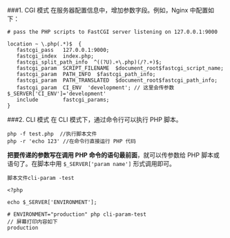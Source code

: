 ###1. CGI 模式
在服务器配置信息中，增加参数字段。例如，Nginx 中配置如下：
```
# pass the PHP scripts to FastCGI server listening on 127.0.0.1:9000

location ~ \.php(.*)$  {
   fastcgi_pass   127.0.0.1:9000;
   fastcgi_index  index.php;
   fastcgi_split_path_info  ^((?U).+\.php)(/?.+)$;
   fastcgi_param  SCRIPT_FILENAME  $document_root$fastcgi_script_name;
   fastcgi_param  PATH_INFO  $fastcgi_path_info;
   fastcgi_param  PATH_TRANSLATED  $document_root$fastcgi_path_info;
   fastcgi_param  CI_ENV  'development'; // 这里会传参数 $_SERVER['CI_ENV']='development'
   include        fastcgi_params;
}
```
###2. CLI 模式
在 CLI 模式下，通过命令行可以执行 PHP 脚本。
```
php -f test.php  //执行脚本文件
php -r 'echo 123' //在命令行直接运行 PHP 代码
```
**把要传递的参数写在调用 PHP 命令的语句最前面**，就可以传参数给 PHP 脚本或语句了。在脚本中用 `$_SERVER['param name']` 形式调用即可。

```
脚本文件cli-param -test

<?php

echo $_SERVER['ENVIRONMENT'];
```
```
# ENVIRONMENT="production" php cli-param-test
// 屏幕打印内容如下
production
```